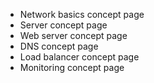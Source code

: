 - Network basics concept page
- Server concept page
- Web server concept page
- DNS concept page
- Load balancer concept page
- Monitoring concept page
